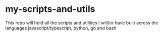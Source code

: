 # my-scripts-and-utils

This repo will hold all the scripts and utilities I will/or have built across the languages javascript/typescript, python, go and bash
